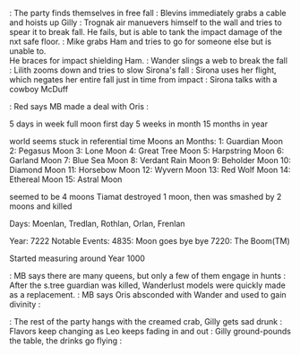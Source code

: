 : The party finds themselves in free fall
: Blevins immediately grabs a cable and hoists up Gilly
: Trognak air manuevers himself to the wall and tries to spear it to break fall. He fails, but is able to tank the impact damage of the nxt safe floor.
: Mike grabs Ham and tries to go for someone else but is unable to.  
 He braces for impact shielding Ham. 
: Wander slings a web to break the fall
: Lilith zooms down and tries to slow Sirona's fall
: Sirona uses her flight, which negates her entire fall just in time from impact
: Sirona talks with a cowboy McDuff

: Red says MB made a deal with Oris
: 

5 days in week
full moon first day
5 weeks in month
15 months in year

world seems stuck in referential time
Moons an Months: 
1: Guardian Moon 
2: Pegasus Moon 
3: Lone Moon 
4: Great Tree Moon 
5: Harpstring Moon 
6: Garland Moon 
7: Blue Sea Moon 
8: Verdant Rain Moon 
9: Beholder Moon 
10: Diamond Moon 
11: Horsebow Moon 
12: Wyvern Moon 
13: Red Wolf Moon 
14: Ethereal Moon 
15: Astral Moon

seemed to be 4 moons
Tiamat destroyed 1 moon, then was smashed by 2 moons and killed

Days: 
Moenlan, Tredlan, Rothlan, Orlan, Frenlan

Year: 7222
Notable Events: 
4835: Moon goes bye bye 
7220: The Boom(TM)

Started measuring around Year 1000

: MB says there are many queens, but only a few of them engage in hunts
: After the s.tree guardian was killed, Wanderlust models were quickly made as a replacement. 
: MB says Oris absconded with Wander and used to gain divinity
: 

: The rest of the party hangs with the creamed crab, Gilly gets sad drunk
: Flavors keep changing as Leo keeps fading in and out
: Gilly ground-pounds the table, the drinks go flying
: 